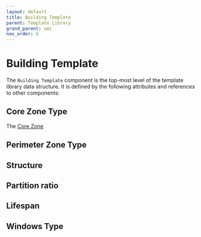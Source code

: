 ```yaml
---
layout: default
title: Building Template
parent: Template Library
grand_parent: umi
nav_order: 6
---
```


# Building Template

The `Building Template` component is the top-most level of the template library data
structure. It is defined by the following attributes and references to other components:

## Core Zone Type

The
[Core Zone](../zone_information)

## Perimeter Zone Type

## Structure

## Partition ratio

## Lifespan

## Windows Type

